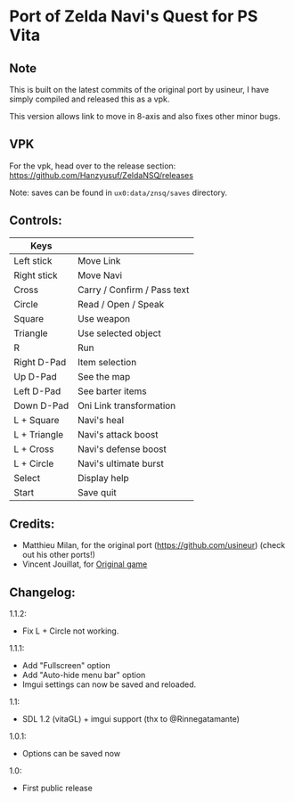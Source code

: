 # Port of Zelda Navi's Quest for PS Vita

## Note
This is built on the latest commits of the original port by usineur, I have simply compiled and released this as a vpk.

This version allows link to move in 8-axis and also fixes other minor bugs.

## VPK
For the vpk, head over to the release section: https://github.com/Hanzyusuf/ZeldaNSQ/releases

Note: saves can be found in `ux0:data/znsq/saves` directory.

## Controls:

| Keys | &#x202F; |
| --- | --- |
| Left stick | Move Link |
| Right stick | Move Navi |
| Cross | Carry / Confirm / Pass text |
| Circle | Read / Open / Speak |
| Square | Use weapon |
| Triangle | Use selected object |
| R | Run |
| Right D-Pad | Item selection |
| Up D-Pad | See the map |
| Left D-Pad | See barter items |
| Down D-Pad | Oni Link transformation |
| L + Square | Navi's heal |
| L + Triangle | Navi's attack boost |
| L + Cross | Navi's defense boost |
| L + Circle | Navi's ultimate burst |
| Select | Display help |
| Start | Save quit |

## Credits:
- Matthieu Milan, for the original port (https://github.com/usineur) (check out his other ports!)
- Vincent Jouillat, for [Original game](http://www.zeldaroth.fr/us/dlnsq.php)

## Changelog:

1.1.2:
- Fix L + Circle not working.

1.1.1:
- Add "Fullscreen" option
- Add "Auto-hide menu bar" option
- Imgui settings can now be saved and reloaded.

1.1:
- SDL 1.2 (vitaGL) + imgui support (thx to @Rinnegatamante)

1.0.1:
- Options can be saved now

1.0:
- First public release
